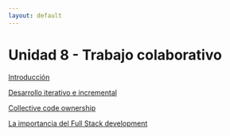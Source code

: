 ```yaml
---
layout: default
---
```


# Unidad 8 - Trabajo colaborativo

[Introducción](./trabajo-colaborativo-intro)

[Desarrollo iterativo e incremental](./iterativo-incremental)

[Collective code ownership](./collective-code-ownership)

[La importancia del Full Stack development](./importancia-full-stack)
